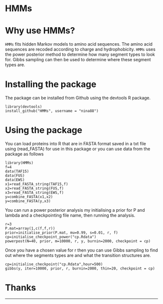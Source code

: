HMMs
====

# Why use HMMs?

`HMMs` fits hidden Markov models to amino acid sequences. The amino acid sequences are recoded according to charge and hydrophobicity. `HMMs` uses the power posterior method to determine how many segment types to look for. Gibbs sampling can then be used to determine where these segment types are. 

# Installing the package

The package can be installed from Github using the devtools R package.
  
    library(devtools)
    install_github("HMMs", username = "nina88")

# Using the package

You can load proteins into R  that are in FASTA format saved in a txt file using (read_FASTA) for use in this package or you can use data from the package as follows 

    library(HMMs)
    f=4
    data(TAF15)
    data(FUS)
    data(EWS)
    x1=read_FASTA_string(TAF15,f)
    x2=read_FASTA_string(FUS,f)
    x3=read_FASTA_string(EWS,f)
    y=combine_FASTA(x1,x2)
    y=combine_FASTA(y,x3)

You can run a power posterior analysis my initialising a prior for P and lambda and a checkpointing file name, then running the analysis.

    r=3
    P.mat=array(1,c(f,f,r))
    prior=initialise_prior(P.mat, mu=0.99, s=0.01, r, f)
    cp=initialise_checkpoint_power("cp.Rdata")
    powerpost(N=40, prior, m=10000, r, y, burnin=2000, checkpoint = cp)
    

Once you have a chosen value for r then you can use Gibbs sampling to find out where the segments types are and what the transition structures are.

    cp=initialise_checkpoint("cp.Rdata",hour=500)
    gibbs(y, iter=10000, prior, r, burnin=2000, thin=20, checkpoint = cp)


# Thanks




-----------

